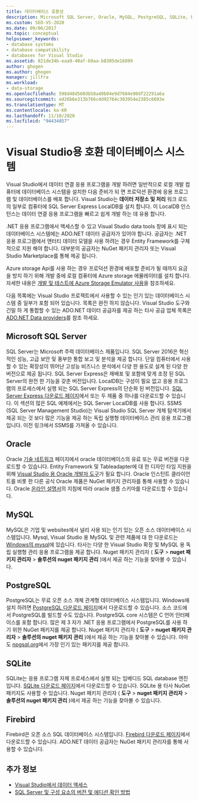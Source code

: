 ```yaml
---
title: 데이터베이스 호환성
description: Microsoft SQL Server, Oracle, MySQL, PostgreSQL, SQLite, Firebird와 같은 Visual Studio에 대해 호환 되는 데이터베이스 시스템을 검토 합니다.
ms.custom: SEO-VS-2020
ms.date: 09/06/2017
ms.topic: conceptual
helpviewer_keywords:
- database systems
- database compatibility
- databases for Visual Studio
ms.assetid: 821de34b-eaa9-40af-b9aa-b8305de16899
author: ghogen
ms.author: ghogen
manager: jillfra
ms.workload:
- data-storage
ms.openlocfilehash: 598d48d560db58a40b04e9d7684e98df22291a6a
ms.sourcegitcommit: ed26b6e313b766c4d92764c303954e2385c6693e
ms.translationtype: MT
ms.contentlocale: ko-KR
ms.lasthandoff: 11/10/2020
ms.locfileid: "94434857"
---
```

# <a name="compatible-database-systems-for-visual-studio"></a>Visual Studio용 호환 데이터베이스 시스템

Visual Studio에서 데이터 연결 응용 프로그램을 개발 하려면 일반적으로 로컬 개발 컴퓨터에 데이터베이스 시스템을 설치한 다음 준비가 되 면 프로덕션 환경에 응용 프로그램 및 데이터베이스를 배포 합니다. Visual Studio는 **데이터 저장소 및 처리** 워크 로드의 일부로 컴퓨터에 SQL Server Express LocalDB를 설치 합니다. 이 LocalDB 인스턴스는 데이터 연결 응용 프로그램을 빠르고 쉽게 개발 하는 데 유용 합니다.

.NET 응용 프로그램에서 액세스할 수 있고 Visual Studio data tools 창에 표시 되는 데이터베이스 시스템에는 ADO.NET 데이터 공급자가 있어야 합니다. 공급자는 .NET 응용 프로그램에서 엔터티 데이터 모델을 사용 하려는 경우 Entity Framework를 구체적으로 지원 해야 합니다. 대부분의 공급자는 NuGet 패키지 관리자 또는 Visual Studio Marketplace를 통해 제공 됩니다.

Azure storage Api를 사용 하는 경우 프로덕션 환경에 배포할 준비가 될 때까지 요금을 방지 하기 위해 개발 중에 로컬 컴퓨터에 Azure storage 에뮬레이터를 설치 합니다. 자세한 내용은 [개발 및 테스트에 Azure Storage Emulator 사용](/azure/storage/common/storage-use-emulator)을 참조하세요.

다음 목록에는 Visual Studio 프로젝트에서 사용할 수 있는 인기 있는 데이터베이스 시스템 중 일부가 포함 되어 있습니다. 목록은 완전 하지 않습니다. Visual Studio 도구와 긴밀 하 게 통합할 수 있는 ADO.NET 데이터 공급자를 제공 하는 타사 공급 업체 목록은 [ADO.NET Data providers](/dotnet/framework/data/adonet/data-providers)를 참조 하세요.

## <a name="microsoft-sql-server"></a>Microsoft SQL Server

SQL Server는 Microsoft 주력 데이터베이스 제품입니다. SQL Server 2016은 혁신적인 성능, 고급 보안 및 풍부한 통합 보고 및 분석을 제공 합니다. 단일 컴퓨터에서 사용할 수 있는 확장성이 뛰어난 고성능 비즈니스 분석에서 다양 한 용도로 설계 된 다양 한 버전으로 제공 됩니다. SQL Server Express은 재배포 및 포함에 맞게 조정 된 SQL Server의 완전 한 기능을 갖춘 버전입니다.  LocalDB는 구성이 필요 없고 응용 프로그램의 프로세스에서 실행 되는 SQL Server Express의 단순화 된 버전입니다. [SQL Server Express 다운로드 페이지](https://www.microsoft.com/sql-server/sql-server-editions-express)에서 또는 두 제품 중 하나를 다운로드할 수 있습니다. 이 섹션의 많은 SQL 예제에서는 SQL Server LocalDB를 사용 합니다. SSMS (SQL Server Management Studio)는 Visual Studio SQL Server 개체 탐색기에서 제공 되는 것 보다 많은 기능을 제공 하는 독립 실행형 데이터베이스 관리 응용 프로그램입니다. 이전 링크에서 SSMS를 가져올 수 있습니다.

## <a name="oracle"></a>Oracle

Oracle [기술 네트워크](https://www.oracle.com/database/technologies/oracle-database-software-downloads.html) 페이지에서 oracle 데이터베이스의 유료 또는 무료 버전을 다운로드할 수 있습니다. Entity Framework 및 Tableadapter에 대 한 디자인 타임 지원을 위해 [Visual Studio 용 Oracle 개발자 도구](https://www.oracle.com/database/technologies/developer-tools/visual-studio/)가 필요 합니다. Oracle 인스턴트 클라이언트를 비롯 한 다른 공식 Oracle 제품은 NuGet 패키지 관리자를 통해 사용할 수 있습니다. Oracle [온라인 설명서](https://docs.oracle.com/cd/E11882_01/server.112/e10831/toc.htm)의 지침에 따라 oracle 샘플 스키마를 다운로드할 수 있습니다.

## <a name="mysql"></a>MySQL

MySQL은 기업 및 websites에서 널리 사용 되는 인기 있는 오픈 소스 데이터베이스 시스템입니다. Mysql, Visual Studio 용 MySQL 및 관련 제품에 대 한 다운로드는 [Windows의 mysql](https://www.mysql.com/why-mysql/windows/)에 있습니다. 타사는 다양 한 Visual Studio 확장 및 MySQL 용 독립 실행형 관리 응용 프로그램을 제공 합니다. Nuget 패키지 관리자 ( **도구**  >  **nuget 패키지 관리자**  >  **솔루션의 nuget 패키지 관리** )에서 제공 하는 기능을 찾아볼 수 있습니다.

## <a name="postgresql"></a>PostgreSQL

PostgreSQL는 무료 오픈 소스 개체 관계형 데이터베이스 시스템입니다. Windows에 설치 하려면 [PostgreSQL 다운로드 페이지](https://www.postgresql.org/download/windows/)에서 다운로드할 수 있습니다. 소스 코드에서 PostgreSQL를 빌드할 수도 있습니다. PostgreSQL core 시스템은 C 언어 인터페이스를 포함 합니다. 많은 제 3 자가 .NET 응용 프로그램에서 PostgreSQL를 사용 하기 위한 NuGet 패키지를 제공 합니다. Nuget 패키지 관리자 ( **도구**  >  **nuget 패키지 관리자**  >  **솔루션의 nuget 패키지 관리** )에서 제공 하는 기능을 찾아볼 수 있습니다. 아마도 [npgsql.org](http://www.npgsql.org)에서 가장 인기 있는 패키지를 제공 합니다.

## <a name="sqlite"></a>SQLite

SQLite는 응용 프로그램 자체 프로세스에서 실행 되는 임베디드 SQL database 엔진입니다. [SQLite 다운로드 페이지](https://www.sqlite.org/download.html)에서 다운로드할 수 있습니다. SQLite 용 타사 NuGet 패키지도 사용할 수 있습니다. Nuget 패키지 관리자 ( **도구**  >  **nuget 패키지 관리자**  >  **솔루션의 nuget 패키지 관리** )에서 제공 하는 기능을 찾아볼 수 있습니다.

## <a name="firebird"></a>Firebird

Firebird은 오픈 소스 SQL 데이터베이스 시스템입니다. [Firebird 다운로드 페이지](http://firebirdsql.org/en/downloads/)에서 다운로드할 수 있습니다. ADO.NET 데이터 공급자는 NuGet 패키지 관리자를 통해 사용할 수 있습니다.

## <a name="see-also"></a>추가 정보

- [Visual Studio에서 데이터 액세스](../data-tools/accessing-data-in-visual-studio.md)
- [SQL Server 및 구성 요소의 버전 및 에디션 확인 방법](https://support.microsoft.com/help/321185/how-to-determine-the-version-edition-and-update-level-of-sql-server-an)

